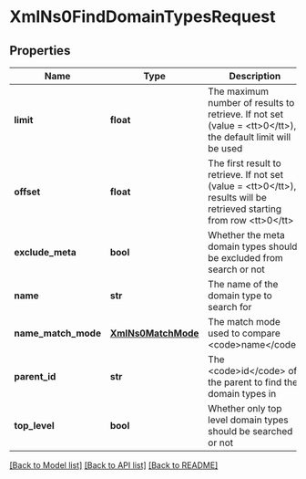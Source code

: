 # XmlNs0FindDomainTypesRequest

## Properties
Name | Type | Description | Notes
------------ | ------------- | ------------- | -------------
**limit** | **float** | The maximum number of results to retrieve. If not set (value &#x3D; &lt;tt&gt;0&lt;/tt&gt;), the default limit will be used | [optional] 
**offset** | **float** | The first result to retrieve. If not set (value &#x3D; &lt;tt&gt;0&lt;/tt&gt;), results will be retrieved starting from row &lt;tt&gt;0&lt;/tt&gt; | [optional] 
**exclude_meta** | **bool** | Whether the meta domain types should be excluded from search or not | [optional] 
**name** | **str** | The name of the domain type to search for | [optional] 
**name_match_mode** | [**XmlNs0MatchMode**](XmlNs0MatchMode.md) | The match mode used to compare &lt;code&gt;name&lt;/code&gt; | [optional] 
**parent_id** | **str** | The &lt;code&gt;id&lt;/code&gt; of the parent to find the domain types in | [optional] 
**top_level** | **bool** | Whether only top level domain types should be searched or not | [optional] 

[[Back to Model list]](../README.md#documentation-for-models) [[Back to API list]](../README.md#documentation-for-api-endpoints) [[Back to README]](../README.md)


